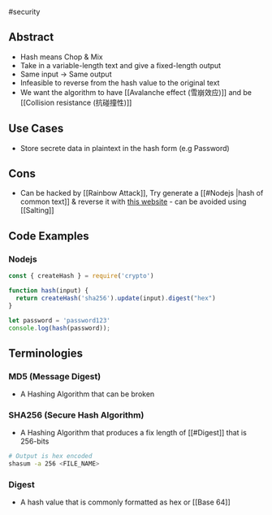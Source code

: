 #security 
## Abstract
- Hash means Chop & Mix
- Take in a variable-length text and give a fixed-length output
- Same input -> Same output
- Infeasible to reverse from the hash value to the original text
- We want the algorithm to have [[Avalanche effect (雪崩效应)]] and be [[Collision resistance (抗碰撞性)]]

## Use Cases
- Store secrete data in plaintext in the hash form (e.g Password)



## Cons
- Can be hacked by [[Rainbow Attack]], Try generate a [[#Nodejs |hash of common text]] & reverse it with [this website](https://crackstation.net/) - can be avoided using [[Salting]]

## Code Examples
### Nodejs
```js
const { createHash } = require('crypto')

function hash(input) {
  return createHash('sha256').update(input).digest("hex")
}

let password = 'password123'
console.log(hash(password));
```

## Terminologies
### MD5 (Message Digest)
- A Hashing Algorithm that can be broken 
### SHA256 (Secure Hash Algorithm)
- A Hashing Algorithm that produces a fix length of [[#Digest]] that is 256-bits
```bash
# Output is hex encoded
shasum -a 256 <FILE_NAME>
```
### Digest
- A hash value that is commonly formatted as hex or [[Base 64]]